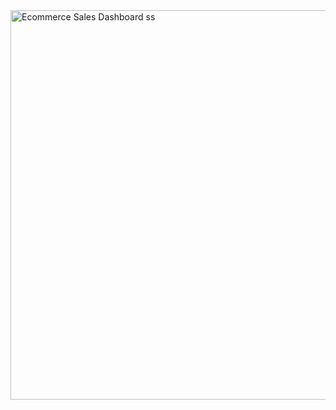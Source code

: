 <img width="623" alt="Ecommerce Sales Dashboard ss" src="https://github.com/anuragrokade/Ecommerce-Sales-Dashboard-PowerBI-/assets/130028077/7dc85fc5-8b92-45c8-acee-78c7ec2c5eb0">
